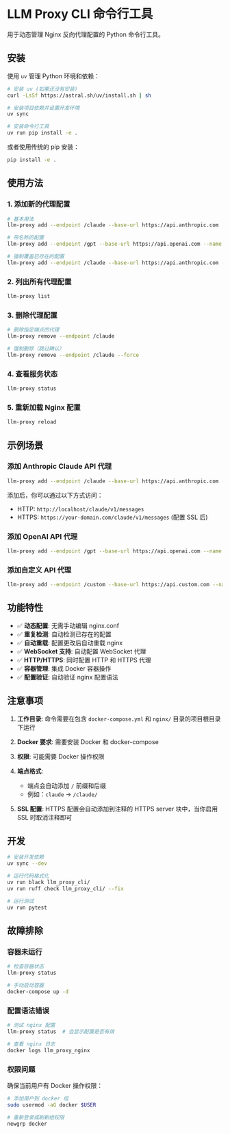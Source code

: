 # LLM Proxy CLI 命令行工具

用于动态管理 Nginx 反向代理配置的 Python 命令行工具。

## 安装

使用 `uv` 管理 Python 环境和依赖：

```bash
# 安装 uv (如果还没有安装)
curl -LsSf https://astral.sh/uv/install.sh | sh

# 安装项目依赖并设置开发环境
uv sync

# 安装命令行工具
uv run pip install -e .
```

或者使用传统的 pip 安装：

```bash
pip install -e .
```

## 使用方法

### 1. 添加新的代理配置

```bash
# 基本用法
llm-proxy add --endpoint /claude --base-url https://api.anthropic.com

# 带名称的配置
llm-proxy add --endpoint /gpt --base-url https://api.openai.com --name "OpenAI GPT API"

# 强制覆盖已存在的配置
llm-proxy add --endpoint /claude --base-url https://api.anthropic.com --force
```

### 2. 列出所有代理配置

```bash
llm-proxy list
```

### 3. 删除代理配置

```bash
# 删除指定端点的代理
llm-proxy remove --endpoint /claude

# 强制删除（跳过确认）
llm-proxy remove --endpoint /claude --force
```

### 4. 查看服务状态

```bash
llm-proxy status
```

### 5. 重新加载 Nginx 配置

```bash
llm-proxy reload
```

## 示例场景

### 添加 Anthropic Claude API 代理

```bash
llm-proxy add --endpoint /claude --base-url https://api.anthropic.com --name "Claude API"
```

添加后，你可以通过以下方式访问：
- HTTP: `http://localhost/claude/v1/messages`
- HTTPS: `https://your-domain.com/claude/v1/messages` (配置 SSL 后)

### 添加 OpenAI API 代理

```bash
llm-proxy add --endpoint /gpt --base-url https://api.openai.com --name "OpenAI API"
```

### 添加自定义 API 代理

```bash
llm-proxy add --endpoint /custom --base-url https://api.custom.com --name "Custom API"
```

## 功能特性

- ✅ **动态配置**: 无需手动编辑 nginx.conf
- ✅ **重复检测**: 自动检测已存在的配置
- ✅ **自动重载**: 配置更改后自动重载 nginx
- ✅ **WebSocket 支持**: 自动配置 WebSocket 代理
- ✅ **HTTP/HTTPS**: 同时配置 HTTP 和 HTTPS 代理
- ✅ **容器管理**: 集成 Docker 容器操作
- ✅ **配置验证**: 自动验证 nginx 配置语法

## 注意事项

1. **工作目录**: 命令需要在包含 `docker-compose.yml` 和 `nginx/` 目录的项目根目录下运行

2. **Docker 要求**: 需要安装 Docker 和 docker-compose

3. **权限**: 可能需要 Docker 操作权限

4. **端点格式**: 
   - 端点会自动添加 `/` 前缀和后缀
   - 例如：`claude` → `/claude/`

5. **SSL 配置**: HTTPS 配置会自动添加到注释的 HTTPS server 块中，当你启用 SSL 时取消注释即可

## 开发

```bash
# 安装开发依赖
uv sync --dev

# 运行代码格式化
uv run black llm_proxy_cli/
uv run ruff check llm_proxy_cli/ --fix

# 运行测试
uv run pytest
```

## 故障排除

### 容器未运行

```bash
# 检查容器状态
llm-proxy status

# 手动启动容器
docker-compose up -d
```

### 配置语法错误

```bash
# 测试 nginx 配置
llm-proxy status  # 会显示配置是否有效

# 查看 nginx 日志
docker logs llm_proxy_nginx
```

### 权限问题

确保当前用户有 Docker 操作权限：

```bash
# 添加用户到 docker 组
sudo usermod -aG docker $USER

# 重新登录或刷新组权限
newgrp docker
```